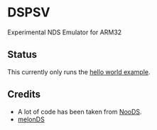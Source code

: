 # DSPSV

Experimental NDS Emulator for ARM32

## Status

This currently only runs the [hello world example](https://github.com/devkitPro/nds-examples/tree/master/hello_world).

## Credits

- A lot of code has been taken from [NooDS](https://github.com/Hydr8gon/NooDS).
- [melonDS](https://github.com/melonDS-emu/melonDS)
